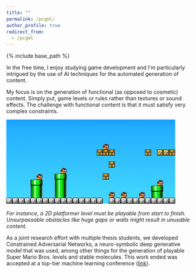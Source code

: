 ```yaml
---
title: ""
permalink: /pcgml/
author_profile: true
redirect_from:
  - /pcgml
---
```


{% include base_path %}


In the free time, I enjoy studying game development and I'm particularly
intrigued by the use of AI techniques for the automated generation of
content.

My focus is on the generation of functional (as opposed to cosmetic)
content. Simply put, game levels or rules rather than textures or
sound effects. The challenge with functional content is that it must
satisfy very complex constraints.

![A SMB level!](/images/pcgml.jpg "SMB")

*For instance, a 2D platformer level must be playable from start to
finish.  Unsurpassable obstacles like huge gaps or walls might result
in unusable content.*

As a joint research effort with multiple thesis students, we developed
Constrained Adversarial Networks, a neuro-symbolic deep generative
model that was used, among other things for the generation of playable
Super Mario Bros. levels and stable molecules. This work ended was
accepted at a top-tier machine learning conference
([link](https://proceedings.neurips.cc/paper/2020/file/a87c11b9100c608b7f8e98cfa316ff7b-Paper.pdf
'canpaper')).